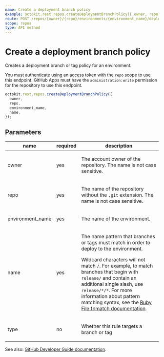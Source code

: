```yaml
---
name: Create a deployment branch policy
example: octokit.rest.repos.createDeploymentBranchPolicy({ owner, repo, environment_name, name })
route: POST /repos/{owner}/{repo}/environments/{environment_name}/deployment-branch-policies
scope: repos
type: API method
---
```


# Create a deployment branch policy

Creates a deployment branch or tag policy for an environment.

You must authenticate using an access token with the `repo` scope to use this endpoint. GitHub Apps must have the `administration:write` permission for the repository to use this endpoint.

```js
octokit.rest.repos.createDeploymentBranchPolicy({
  owner,
  repo,
  environment_name,
  name,
});
```

## Parameters

<table>
  <thead>
    <tr>
      <th>name</th>
      <th>required</th>
      <th>description</th>
    </tr>
  </thead>
  <tbody>
    <tr><td>owner</td><td>yes</td><td>

The account owner of the repository. The name is not case sensitive.

</td></tr>
<tr><td>repo</td><td>yes</td><td>

The name of the repository without the `.git` extension. The name is not case sensitive.

</td></tr>
<tr><td>environment_name</td><td>yes</td><td>

The name of the environment.

</td></tr>
<tr><td>name</td><td>yes</td><td>

The name pattern that branches or tags must match in order to deploy to the environment.

Wildcard characters will not match `/`. For example, to match branches that begin with `release/` and contain an additional single slash, use `release/*/*`.
For more information about pattern matching syntax, see the [Ruby File.fnmatch documentation](https://ruby-doc.org/core-2.5.1/File.html#method-c-fnmatch).

</td></tr>
<tr><td>type</td><td>no</td><td>

Whether this rule targets a branch or tag

</td></tr>
  </tbody>
</table>

See also: [GitHub Developer Guide documentation](https://docs.github.com/rest/deployments/branch-policies#create-a-deployment-branch-policy).
